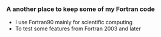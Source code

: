 ### A another place to keep some of my Fortran code

-   I use Fortran90 mainly for scientific computing
-   To test some features from Fortran 2003 and later 
